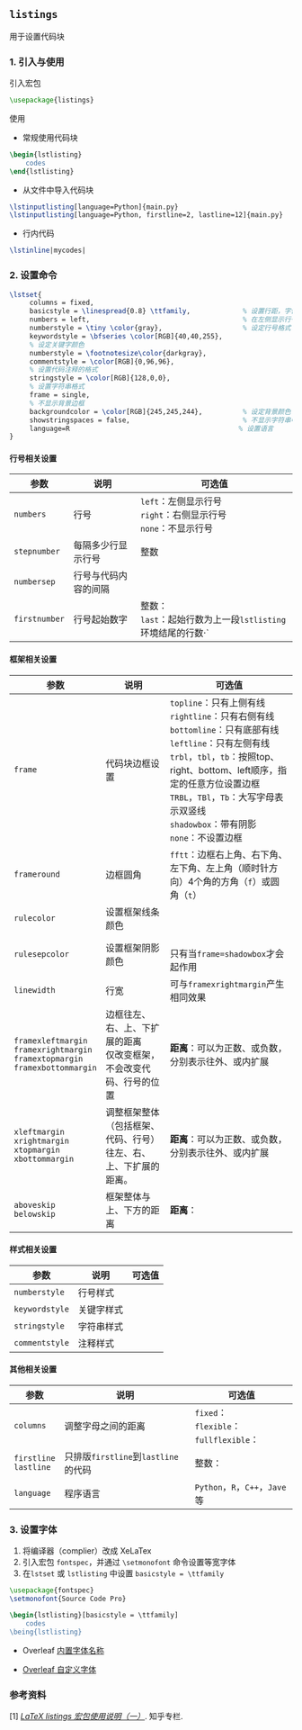 

## `listings`

用于设置代码块

### 1. 引入与使用

引入宏包

```latex
\usepackage{listings}
```

使用

- 常规使用代码块

```latex
\begin{lstlisting}
	codes
\end{lstlisting}
```

- 从文件中导入代码块

```Latex
\lstinputlisting[language=Python]{main.py}
\lstinputlisting[language=Python, firstline=2, lastline=12]{main.py}
```

- 行内代码

```latex
\lstinline|mycodes|
```


### 2. 设置命令

```latex
\lstset{
     columns = fixed,       
     basicstyle = \linespread{0.8} \ttfamily,             % 设置行距，字体
     numbers = left,                                      % 在左侧显示行号
     numberstyle = \tiny \color{gray},                    % 设定行号格式
     keywordstyle = \bfseries \color[RGB]{40,40,255},              
     % 设定关键字颜色
     numberstyle = \footnotesize\color{darkgray},           
     commentstyle = \color[RGB]{0,96,96},                   
     % 设置代码注释的格式
     stringstyle = \color[RGB]{128,0,0},                    
     % 设置字符串格式
     frame = single,                                        
     % 不显示背景边框
     backgroundcolor = \color[RGB]{245,245,244},          % 设定背景颜色
     showstringspaces = false,                            % 不显示字符串中的空格
     language=R                                          % 设置语言
}
```

#### 行号相关设置

| 参数                       | 说明                                | 可选值                                                       |
| -------------------------- | ----------------------------------- | ------------------------------------------------------------ |
| `numbers`                  | 行号                                | `left`：左侧显示行号<br/>`right`：右侧显示行号<br/>`none`：不显示行号 |
| `stepnumber`               | 每隔多少行显示行号                  | 整数                                                         |
| `numbersep`                | 行号与代码内容的间隔                |                                                              |
| `firstnumber`              | 行号起始数字                        | 整数：<br/>`last`：起始行数为上一段`lstlisting`环境结尾的行数·` |


#### 框架相关设置

| 参数                                                         | 说明                                                         | 可选值                                                       |
| ------------------------------------------------------------ | ------------------------------------------------------------ | ------------------------------------------------------------ |
| `frame`                                                      | 代码块边框设置                                               | `topline`：只有上侧有线<br/>`rightline`：只有右侧有线<br/>`bottomline`：只有底部有线<br/>`leftline`：只有左侧有线<br/>`trbl`，`tbl`，`tb`：按照top、right、bottom、left顺序，指定的任意方位设置边框<br/>`TRBL`，`TBl`，`Tb`：大写字母表示双竖线<br/>`shadowbox`：带有阴影<br/>`none`：不设置边框 |
| `frameround`                                                 | 边框圆角                                                     | `fftt`：边框右上角、右下角、左下角、左上角（顺时针方向）4个角的方角（`f`）或圆角（`t`） |
| `rulecolor`                                                  | 设置框架线条颜色                                             |                                                              |
| `rulesepcolor`                                               | 设置框架阴影颜色                                             | <br/>只有当`frame=shadowbox`才会起作用                       |
| `linewidth`                                                  | 行宽                                                         | 可与`framexrightmargin`产生相同效果                          |
| `framexleftmargin`<br/>`framexrightmargin`<br/>`framextopmargin`<br/>`framexbottommargin`<br/> | 边框往左、右、上、下扩展的距离<br/>仅改变框架，不会改变代码、行号的位置 | **距离**：可以为正数、或负数，分别表示往外、或内扩展<br/>    |
| `xleftmargin`<br/>`xrightmargin`<br/>`xtopmargin`<br/>`xbottommargin` | 调整框架整体（包括框架、代码、行号）往左、右、上、下扩展的距离。 | **距离**：可以为正数、或负数，分别表示往外、或内扩展<br/>    |
| `aboveskip`<br/>`belowskip`                                  | 框架整体与上、下方的距离                                     | **距离**：                                                   |

#### 样式相关设置

| 参数           | 说明       | 可选值 |
| -------------- | ---------- | ------ |
| `numberstyle`  | 行号样式   |        |
| `keywordstyle` | 关键字样式 |        |
| `stringstyle`  | 字符串样式 |        |
| `commentstyle` | 注释样式   |        |

#### 其他相关设置

| 参数                       | 说明                                | 可选值                                          |
| -------------------------- | ----------------------------------- | ----------------------------------------------- |
| `columns`                  | 调整字母之间的距离                  | `fixed`：<br/>`flexible`：<br/>`fullflexible`： |
| `firstline`<br/>`lastline` | 只排版`firstline`到`lastline`的代码 | 整数：                                          |
| `language`                 | 程序语言                            | `Python`，`R`，`C++`，`Jave`等                  |

### 3. 设置字体

1. 将编译器（complier）改成 XeLaTex
2. 引入宏包 `fontspec`，并通过 `\setmonofont` 命令设置等宽字体
3. 在`lstset` 或 `lstlisting` 中设置 `basicstyle = \ttfamily`

```latex
\usepackage{fontspec}
\setmonofont{Source Code Pro}

\begin{lstlisting}[basicstyle = \ttfamily]
	codes
\being{lstlisting}
```

- Overleaf [内置字体名称](https://www.overleaf.com/learn/latex/Questions/Which_OTF_or_TTF_fonts_are_supported_via_fontspec%3F)

- [Overleaf 自定义字体](https://www.overleaf.com/learn/latex/XeLaTeX)

### 参考资料

[1] [*LaTeX listings 宏包使用说明（一）*](https://zhuanlan.zhihu.com/p/261667944). 知乎专栏.  


